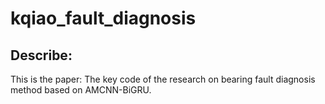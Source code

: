 # kqiao_fault_diagnosis
## Describe:

This is the paper: The key code of the research on bearing fault diagnosis method based on AMCNN-BiGRU.
